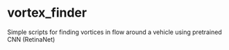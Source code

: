 # vortex_finder
Simple scripts for finding vortices in flow around a vehicle using pretrained CNN (RetinaNet)
